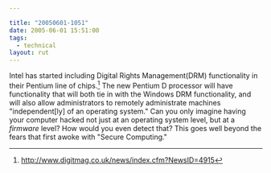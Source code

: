 ```yaml
---

title: "20050601-1051"
date: 2005-06-01 15:51:00
tags:
  - technical
layout: rut
---
```


Intel has started including Digital Rights Management(DRM)
functionality in their Pentium line of chips.[^1] The new Pentium D
processor will have functionality that will both tie in with the
Windows DRM functionality, and will also allow administrators to
remotely administrate machines "independent[ly] of an operating
system."  Can you only imagine having your computer hacked not just
at an operating system level, but at a *firmware* level?
How would you even detect that?  This goes well beyond the fears
that first awoke with "Secure Computing."

[^1]: http://www.digitmag.co.uk/news/index.cfm?NewsID=4915

